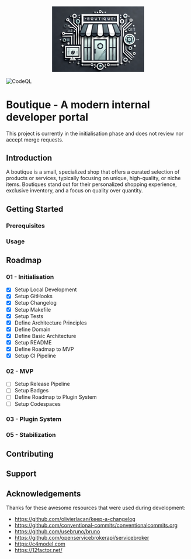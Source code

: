 <p align="center">
    <a href="https://github.com/baking-bread/boutique" target="_blank">
        <img width="50%" src="./assets/logo.png" alt="Boutique logo">
    </a>
</p>

![CodeQL](https://github.com/baking-bread/boutique/actions/workflows/codeql.yaml/badge.svg?branch=main&event=push)

# Boutique - A modern internal developer portal

This project is currently in the initialisation phase and does not review nor accept merge requests.

## Introduction

A boutique is a small, specialized shop that offers a curated selection of products or services, typically focusing on unique, high-quality, or niche items.
Boutiques stand out for their personalized shopping experience, exclusive inventory, and a focus on quality over quantity.

## Getting Started

### Prerequisites

### Usage

## Roadmap

### 01 - Initialisation

- [x] Setup Local Development
- [x] Setup GitHooks
- [x] Setup Changelog
- [x] Setup Makefile
- [x] Setup Tests
- [x] Define Architecture Principles
- [x] Define Domain
- [x] Define Basic Architecture
- [x] Setup README
- [x] Define Roadmap to MVP
- [x] Setup CI Pipeline

### 02 - MVP

- [ ] Setup Release Pipeline
- [ ] Setup Badges
- [ ] Define Roadmap to Plugin System
- [ ] Setup Codespaces

### 03 - Plugin System

### 05 - Stabilization

## Contributing

## Support

## Acknowledgements

Thanks for these awesome resources that were used during development:

- https://github.com/olivierlacan/keep-a-changelog
- https://github.com/conventional-commits/conventionalcommits.org
- https://github.com/usebruno/bruno
- https://github.com/openservicebrokerapi/servicebroker
- https://c4model.com
- https://12factor.net/
